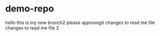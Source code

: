 # demo-repo
hello this is my new branch2 
please approvegit
changes to read me file 
changes to read me file 2
